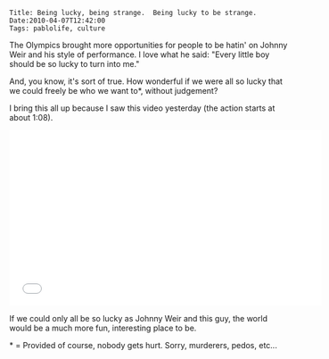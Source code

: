     Title: Being lucky, being strange.  Being lucky to be strange.
    Date:2010-04-07T12:42:00
    Tags: pablolife, culture

The Olympics brought more opportunities for people to be hatin' on Johnny Weir
and his style of performance. I love what he said:  "Every little boy should be
so lucky to turn into me."

And, you know, it's sort of true. How wonderful if we were all so lucky that
we could freely be who we want to\*, without judgement?

I bring this all up because I saw this video yesterday (the action starts at
about 1:08).

<iframe width="560" height="315" src="//www.youtube.com/embed/-3-p_4z6FiM" frameborder="0" allowfullscreen></iframe>

If we could only all be so lucky as Johnny Weir and this guy, the world would
be a much more fun, interesting place to be.


\* = Provided of course, nobody gets hurt. Sorry, murderers, pedos, etc...
